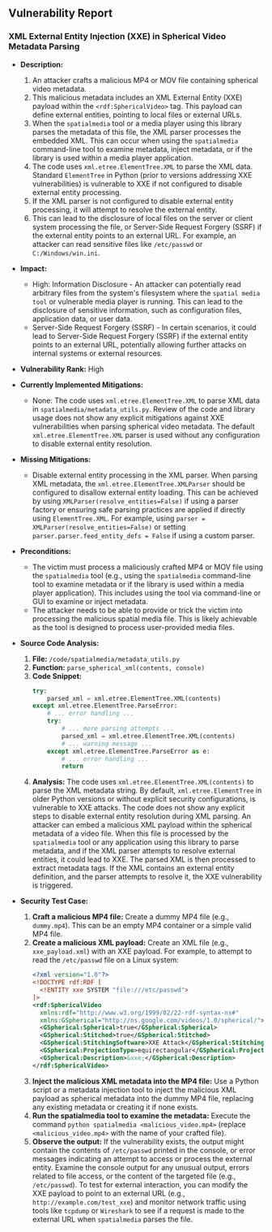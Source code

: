 ## Vulnerability Report

### XML External Entity Injection (XXE) in Spherical Video Metadata Parsing

*   **Description:**
    1.  An attacker crafts a malicious MP4 or MOV file containing spherical video metadata.
    2.  This malicious metadata includes an XML External Entity (XXE) payload within the `<rdf:SphericalVideo>` tag. This payload can define external entities, pointing to local files or external URLs.
    3.  When the `spatialmedia` tool or a media player using this library parses the metadata of this file, the XML parser processes the embedded XML. This can occur when using the `spatialmedia` command-line tool to examine metadata, inject metadata, or if the library is used within a media player application.
    4.  The code uses `xml.etree.ElementTree.XML` to parse the XML data. Standard `ElementTree` in Python (prior to versions addressing XXE vulnerabilities) is vulnerable to XXE if not configured to disable external entity processing.
    5.  If the XML parser is not configured to disable external entity processing, it will attempt to resolve the external entity.
    6.  This can lead to the disclosure of local files on the server or client system processing the file, or Server-Side Request Forgery (SSRF) if the external entity points to an external URL. For example, an attacker can read sensitive files like `/etc/passwd` or `C:/Windows/win.ini`.

*   **Impact:**
    -   High: Information Disclosure - An attacker can potentially read arbitrary files from the system's filesystem where the `spatial media tool` or vulnerable media player is running. This can lead to the disclosure of sensitive information, such as configuration files, application data, or user data.
    -   Server-Side Request Forgery (SSRF) - In certain scenarios, it could lead to Server-Side Request Forgery (SSRF) if the external entity points to an external URL, potentially allowing further attacks on internal systems or external resources.

*   **Vulnerability Rank:** High

*   **Currently Implemented Mitigations:**
    -   None: The code uses `xml.etree.ElementTree.XML` to parse XML data in `spatialmedia/metadata_utils.py`. Review of the code and library usage does not show any explicit mitigations against XXE vulnerabilities when parsing spherical video metadata. The default `xml.etree.ElementTree.XML` parser is used without any configuration to disable external entity resolution.

*   **Missing Mitigations:**
    -   Disable external entity processing in the XML parser. When parsing XML metadata, the `xml.etree.ElementTree.XMLParser` should be configured to disallow external entity loading. This can be achieved by using `XMLParser(resolve_entities=False)` if using a parser factory or ensuring safe parsing practices are applied if directly using `ElementTree.XML`. For example, using `parser = XMLParser(resolve_entities=False)` or setting `parser.parser.feed_entity_defs = False` if using a custom parser.

*   **Preconditions:**
    -   The victim must process a maliciously crafted MP4 or MOV file using the `spatialmedia` tool (e.g., using the `spatialmedia` command-line tool to examine metadata or if the library is used within a media player application). This includes using the tool via command-line or GUI to examine or inject metadata.
    -   The attacker needs to be able to provide or trick the victim into processing the malicious spatial media file. This is likely achievable as the tool is designed to process user-provided media files.

*   **Source Code Analysis:**
    1.  **File:** `/code/spatialmedia/metadata_utils.py`
    2.  **Function:** `parse_spherical_xml(contents, console)`
    3.  **Code Snippet:**
        ```python
        try:
            parsed_xml = xml.etree.ElementTree.XML(contents)
        except xml.etree.ElementTree.ParseError:
            # ... error handling ...
            try:
                # ... more parsing attempts ...
                parsed_xml = xml.etree.ElementTree.XML(contents)
                # ... warning message ...
            except xml.etree.ElementTree.ParseError as e:
                # ... error handling ...
                return
        ```
    4.  **Analysis:** The code uses `xml.etree.ElementTree.XML(contents)` to parse the XML metadata string.  By default, `xml.etree.ElementTree` in older Python versions or without explicit security configurations, is vulnerable to XXE attacks. The code does not show any explicit steps to disable external entity resolution during XML parsing. An attacker can embed a malicious XML payload within the spherical metadata of a video file. When this file is processed by the `spatialmedia` tool or any application using this library to parse metadata, and if the XML parser attempts to resolve external entities, it could lead to XXE. The parsed XML is then processed to extract metadata tags. If the XML contains an external entity definition, and the parser attempts to resolve it, the XXE vulnerability is triggered.

*   **Security Test Case:**
    1.  **Craft a malicious MP4 file:** Create a dummy MP4 file (e.g., `dummy.mp4`). This can be an empty MP4 container or a simple valid MP4 file.
    2.  **Create a malicious XML payload:** Create an XML file (e.g., `xxe_payload.xml`) with an XXE payload. For example, to attempt to read the `/etc/passwd` file on a Linux system:
        ```xml
        <?xml version="1.0"?>
        <!DOCTYPE rdf:RDF [
          <!ENTITY xxe SYSTEM "file:///etc/passwd">
        ]>
        <rdf:SphericalVideo
          xmlns:rdf="http://www.w3.org/1999/02/22-rdf-syntax-ns#"
          xmlns:GSpherical="http://ns.google.com/videos/1.0/spherical/">
          <GSpherical:Spherical>true</GSpherical:Spherical>
          <GSpherical:Stitched>true</GSpherical:Stitched>
          <GSpherical:StitchingSoftware>XXE Attack</GSpherical:StitchingSoftware>
          <GSpherical:ProjectionType>equirectangular</GSpherical:ProjectionType>
          <GSpherical:Description>&xxe;</GSpherical:Description>
        </rdf:SphericalVideo>
        ```
    3.  **Inject the malicious XML metadata into the MP4 file:** Use a Python script or a metadata injection tool to inject the malicious XML payload as spherical metadata into the dummy MP4 file, replacing any existing metadata or creating it if none exists.
    4.  **Run the spatialmedia tool to examine the metadata:** Execute the command `python spatialmedia <malicious_video.mp4>` (replace `<malicious_video.mp4>` with the name of your crafted file).
    5.  **Observe the output:** If the vulnerability exists, the output might contain the contents of `/etc/passwd` printed in the console, or error messages indicating an attempt to access or process the external entity. Examine the console output for any unusual output, errors related to file access, or the content of the targeted file (e.g., `/etc/passwd`). To test for external interaction, you can modify the XXE payload to point to an external URL (e.g., `http://example.com/test_xxe`) and monitor network traffic using tools like `tcpdump` or `Wireshark` to see if a request is made to the external URL when `spatialmedia` parses the file.